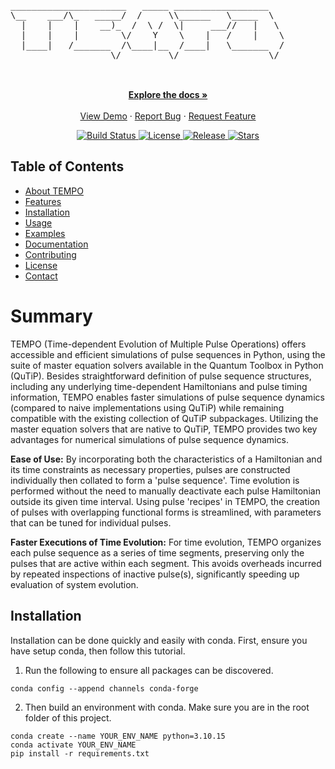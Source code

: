 <!-- PROJECT LOGO -->
<p align="center">
  <pre>
______________________   _____ __________________   
\__    ___/\_   _____/  /     \\______   \_____  \  
  |    |    |    __)_  /  \ /  \|     ___//   |   \ 
  |    |    |        \/    Y    \    |   /    |    \
  |____|   /_______  /\____|__  /____|   \_______  /
                   \/         \/                 \/                                   
  </pre>

  <p align="center">
    <br />
    <a href="https://tempo-documentation.readthedocs.io/en/latest/"><strong>Explore the docs »</strong></a>
    <br />
    <br />
    <a href="https://github.com/username/tempo">View Demo</a>
    ·
    <a href="https://github.com/username/tempo/issues">Report Bug</a>
    ·
    <a href="https://github.com/username/tempo/issues">Request Feature</a>
  </p>
</p>

<!-- Badges -->
<p align="center">
  <a href="https://github.com/oonjnertzern/tempo/actions/workflows/test.yml">
    <img src="https://github.com/oonjnertzern/tempo/actions/workflows/test.yml/badge.svg" alt="Build Status">
  </a>
  <a href="https://github.com/username/tempo/blob/main/LICENSE">
    <img src="https://img.shields.io/github/license/username/tempo.svg" alt="License">
  </a>
  <a href="https://github.com/username/tempo/releases">
    <img src="https://img.shields.io/github/v/release/username/tempo.svg" alt="Release">
  </a>
  <a href="https://github.com/username/tempo/stargazers">
    <img src="https://img.shields.io/github/stars/username/tempo.svg" alt="Stars">
  </a>
</p>

<!-- Table of Contents -->
## Table of Contents

- [About TEMPO](#about-tempo)
- [Features](#features)
- [Installation](#installation)
- [Usage](#usage)
- [Examples](#examples)
- [Documentation](#documentation)
- [Contributing](#contributing)
- [License](#license)
- [Contact](#contact)

# Summary

TEMPO (Time-dependent Evolution of Multiple Pulse Operations) offers accessible and efficient simulations of pulse sequences in Python, using the suite of master equation solvers available in the Quantum Toolbox in Python (QuTiP). 
Besides straightforward definition of pulse sequence structures, including any underlying time-dependent Hamiltonians and pulse timing information, TEMPO enables faster simulations of pulse sequence dynamics (compared to naive implementations using QuTiP) while remaining compatible with the existing collection of QuTiP subpackages. Utilizing the master equation solvers that are native to QuTiP, TEMPO provides two key advantages for numerical simulations of pulse sequence dynamics.


**Ease of Use:** By incorporating both the characteristics of a Hamiltonian and its time constraints as necessary properties, pulses are constructed individually then collated to form a 'pulse sequence'. 
Time evolution is performed without the need to manually deactivate each pulse Hamiltonian outside its given time interval.
Using pulse 'recipes' in TEMPO, the creation of pulses with overlapping functional forms is streamlined, with parameters that can be tuned for individual pulses.

**Faster Executions of Time Evolution:** 
For time evolution, TEMPO organizes each pulse sequence as a series of time segments, preserving only the pulses that are active within each segment.
This avoids overheads incurred by repeated inspections of inactive pulse(s), significantly speeding up evaluation of system evolution.



## Installation

Installation can be done quickly and easily with conda. First, ensure you have setup conda, then follow this tutorial.

1. Run the following to ensure all packages can be discovered. 

```
conda config --append channels conda-forge
```

2. Then build an environment with conda. Make sure you are in the root folder of this project.

```
conda create --name YOUR_ENV_NAME python=3.10.15
conda activate YOUR_ENV_NAME
pip install -r requirements.txt
```

